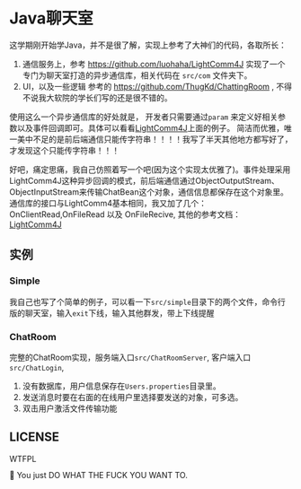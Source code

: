 # Java聊天室

这学期刚开始学Java，并不是很了解，实现上参考了大神们的代码，各取所长：

1. 通信服务上，参考 https://github.com/luohaha/LightComm4J 实现了一个专门为聊天室打造的异步通信库，相关代码在 `src/com` 文件夹下。
2. UI，以及一些逻辑 参考的 https://github.com/ThugKd/ChattingRoom , 不得不说我大软院的学长们写的还是很不错的。

使用这么一个异步通信库的好处就是， 开发者只需要通过`param` 来定义好相关参数以及事件回调即可。具体可以看看[LightComm4J](https://github.com/luohaha/LightComm4J)上面的例子。
简洁而优雅，唯一美中不足的是前后端通信只能传字符串！！！！我写了半天其他地方都写好了，才发现这个只能传字符串！！！

好吧，痛定思痛，我自己仿照着写一个吧(因为这个实现太优雅了)。事件处理采用LightComm4J这种异步回调的模式，前后端通信通过ObjectOutputStream、ObjectInputStream来传输ChatBean这个对象，通信信息都保存在这个对象里。
通信库的接口与LightComm4基本相同，我又加了几个：OnClientRead,OnFileRead 以及 OnFileRecive, 其他的参考文档：[LightComm4J](https://github.com/luohaha/LightComm4J)

## 实例

### Simple

我自己也写了个简单的例子，可以看一下`src/simple`目录下的两个文件，命令行版的聊天室，输入`exit`下线，输入其他群发，带上下线提醒

### ChatRoom

完整的ChatRoom实现，服务端入口`src/ChatRoomServer`, 客户端入口`src/ChatLogin`, 
1. 没有数据库，用户信息保存在`Users.properties`目录里。
2. 发送消息时要在右面的在线用户里选择要发送的对象，可多选。
3. 双击用户激活文件传输功能

## LICENSE

<a href="http://www.wtfpl.net/"><img
       src="http://www.wtfpl.net/wp-content/uploads/2012/12/wtfpl-badge-4.png"
       width="80" height="15" alt="WTFPL" /></a>

🌝 You just DO WHAT THE FUCK YOU WANT TO.






